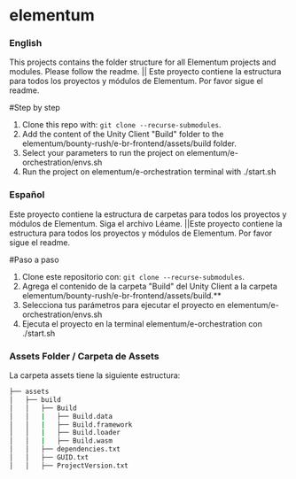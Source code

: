 # elementum

### English
This projects contains the folder structure for all Elementum projects and modules. Please follow the readme. || Este proyecto contiene la estructura para todos los proyectos y módulos de Elementum. Por favor sigue el readme.

#Step by step

 1. Clone this repo with: ```git clone --recurse-submodules```.
 2. Add the content of the Unity Client "Build" folder to the elementum/bounty-rush/e-br-frontend/assets/build folder.
 3. Select your parameters to run the project on elementum/e-orchestration/envs.sh
 4. Run the project on elementum/e-orchestration terminal with ./start.sh

### Español
Este proyecto contiene la estructura de carpetas para todos los proyectos y módulos de Elementum. Siga el archivo Léame. ||Este proyecto contiene la estructura para todos los proyectos y módulos de Elementum. Por favor sigue el readme.

#Paso a paso

  1. Clone este repositorio con: ```git clone --recurse-submodules```.
  2. Agrega el contenido de la carpeta "Build" del Unity Client a la carpeta elementum/bounty-rush/e-br-frontend/assets/build.**
  3. Selecciona tus parámetros para ejecutar el proyecto en elementum/e-orchestration/envs.sh 
  4. Ejecuta el proyecto en la terminal elementum/e-orchestration con ./start.sh

### Assets Folder / Carpeta de Assets

La carpeta assets tiene la siguiente estructura:

  ```bash
├── assets
│   ├── build
│   │   ├── Build
│   │   |   ├── Build.data
│   │   |   ├── Build.framework
│   │   |   ├── Build.loader
│   │   |   ├── Build.wasm
│   │   ├── dependencies.txt
│   │   ├── GUID.txt
│   │   ├── ProjectVersion.txt
```
